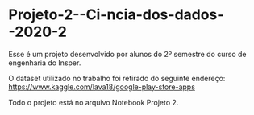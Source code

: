 ﻿# Projeto-2--Ci-ncia-dos-dados--2020-2
Esse é um projeto desenvolvido por alunos do 2º semestre do curso de engenharia do Insper.

O dataset utilizado no trabalho foi retirado do seguinte endereço: https://www.kaggle.com/lava18/google-play-store-apps

Todo o projeto está no arquivo Notebook Projeto 2.
